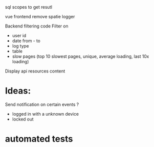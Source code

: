 sql scopes to get resutl

vue frontend
remove spatie logger

Backend filtering code
Filter on 
* user id
* date from - to
* log type
* table
* slow pages (top 10 slowest pages, unique, average loading, last 10x loading)

Display api resources content


# Ideas:
Send notification on certain events ?
- logged in with a unknown device
- locked out

# automated tests


